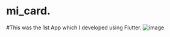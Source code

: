 # mi_card.
#This was the 1st App which I developed using Flutter.
![image](https://user-images.githubusercontent.com/71991617/174285608-dd127684-8cd0-482b-aa80-cbaea068714c.png)
